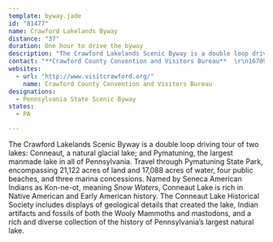 ```yaml
---
template: byway.jade
id: "81477"
name: Crawford Lakelands Byway
distance: "37"
duration: One hour to drive the byway
description: "The Crawford Lakelands Scenic Byway is a double loop driving tour of two lakes: Conneaut, a natural glacial lake; and Pymatuning, the largest manmade lake in all of Pennsylvania. Travel through Pymatuning State Park, encompassing 21,122 acres of land and 17,088 acres of water, four public beaches, and three marina concessions."
contact: "**Crawford County Convention and Visitors Bureau**  \r\n16709 Conneaut Lake Rd.  \r\nMeadville PA 16335  \r\n814-333-1258 / 800-332-2338  \r\nEmail: <welcome@visitcrawford.org>\r\n"
websites: 
  - url: "http://www.visitcrawford.org/"
    name: Crawford County Convention and Visitors Bureau
designations: 
  - Pennsylvania State Scenic Byway
states: 
  - PA

---
```


The Crawford Lakelands Scenic Byway is a double loop driving tour of two lakes: Conneaut, a natural glacial lake; and Pymatuning, the largest manmade lake in all of Pennsylvania. Travel through Pymatuning State Park, encompassing 21,122 acres of land and 17,088 acres of water, four public beaches, and three marina concessions. Named by Seneca American Indians as Kon-ne-ot, meaning *Snow Waters*, Conneaut Lake is rich in Native American and Early American history.  The Conneaut Lake Historical Society includes displays of geological details that created the lake, Indian artifacts and fossils of both the Wooly Mammoths and mastodons, and a rich and diverse collection of the history of Pennsylvania’s largest natural lake.